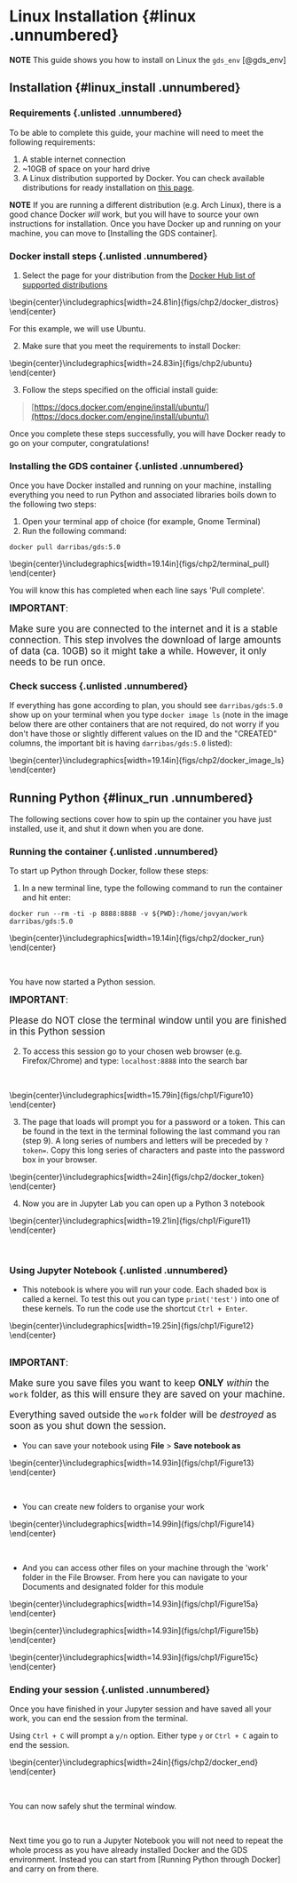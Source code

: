 # Linux Installation {#linux .unnumbered}

**NOTE** This guide shows you how to install on Linux the `gds_env` [@gds_env]

## Installation {#linux_install .unnumbered}

### Requirements {.unlisted .unnumbered}

To be able to complete this guide, your machine will need to meet the following requirements:

1. A stable internet connection
2. ~10GB of space on your hard drive
3. A Linux distribution supported by Docker. You can check available distributions for ready installation on [this page](https://hub.docker.com/search?q=&type=edition&offering=community&operating_system=linux).

**NOTE** If you are running a different distribution (e.g. Arch Linux), there is a good chance Docker _will_ work, but you will have to source your own instructions for installation. Once you have Docker up and running on your machine, you can move to [Installing the GDS container].

### Docker install steps {.unlisted .unnumbered}

1. Select the page for your distribution from the [Docker Hub list of supported distributions](https://hub.docker.com/search?q=&type=edition&offering=community&operating_system=linux)


\begin{center}\includegraphics[width=24.81in]{figs/chp2/docker_distros} \end{center}
<br>

For this example, we will use Ubuntu.

2. Make sure that you meet the requirements to install Docker:


\begin{center}\includegraphics[width=24.83in]{figs/chp2/ubuntu} \end{center}
<br>

3. Follow the steps specified on the official install guide:

> [https://docs.docker.com/engine/install/ubuntu/](https://docs.docker.com/engine/install/ubuntu/)

Once you complete these steps successfully, you will have Docker ready to go on your computer, congratulations!

### Installing the GDS container {.unlisted .unnumbered}

Once you have Docker installed and running on your machine, installing everything you need to run Python and associated libraries boils down to the following two steps:

1. Open your terminal app of choice (for example, Gnome Terminal)
2. Run the following command:

```shell
docker pull darribas/gds:5.0
```


\begin{center}\includegraphics[width=19.14in]{figs/chp2/terminal_pull} \end{center}
<br>

You will know this has completed when each line says 'Pull complete'.

<div class="alert alert-info" style="font-size:120%">
<b>IMPORTANT</b>: <br>
    
Make sure you are connected to the internet and it is a stable connection. This step involves the download of large amounts of data (ca. 10GB) so it might take a while. However, it only needs to be run once.
   
</div>

### Check success {.unlisted .unnumbered}

If everything has gone according to plan, you should see `darribas/gds:5.0` show up on your terminal when you type `docker image ls` (note in the image below there are other containers that are not required, do not worry if you don't have those or slightly different values on the ID and the "CREATED" columns, the important bit is having `darribas/gds:5.0` listed):


\begin{center}\includegraphics[width=19.14in]{figs/chp2/docker_image_ls} \end{center}
<br>

## Running Python {#linux_run .unnumbered}

The following sections cover how to spin up the container you have just installed, use it, and shut it down when you are done.

### Running the container {.unlisted .unnumbered}

To start up Python through Docker, follow these steps:

1. In a new terminal line, type the following command to run the container and hit enter: 

```shell
docker run --rm -ti -p 8888:8888 -v ${PWD}:/home/jovyan/work darribas/gds:5.0
```


\begin{center}\includegraphics[width=19.14in]{figs/chp2/docker_run} \end{center}

<br>

You have now started a Python session. 


<div class="alert alert-info" style="font-size:120%">
<b>IMPORTANT</b>: <br>
    
Please do NOT close the terminal window until you are finished in this Python session
   
</div>

2. To access this session go to your chosen web browser (e.g. Firefox/Chrome) and type: `localhost:8888` into the search bar

<br>


\begin{center}\includegraphics[width=15.79in]{figs/chp1/Figure10} \end{center}

3. The page that loads will prompt you for a password or a token. This can be found in the text in the terminal following the last command you ran (step 9). A long series of numbers and letters will be preceded by `?token=`. Copy this long series of characters and paste into the password box in your browser.


\begin{center}\includegraphics[width=24in]{figs/chp2/docker_token} \end{center}


4. Now you are in Jupyter Lab you can open up a Python 3 notebook


\begin{center}\includegraphics[width=19.21in]{figs/chp1/Figure11} \end{center}

<br>

### Using Jupyter Notebook {.unlisted .unnumbered}

- This notebook is where you will run your code. Each shaded box is called a kernel. To test this out you can type `print('test')` into one of these kernels. To run the code use the shortcut `Ctrl + Enter`.


\begin{center}\includegraphics[width=19.25in]{figs/chp1/Figure12} \end{center}

<br>

<div class="alert alert-info" style="font-size:120%">
<b>IMPORTANT</b>: <br>
    
Make sure you save files you want to keep **ONLY** _within_ the `work` folder, as this will ensure they are saved on your machine.
    
Everything saved outside the `work` folder will be _destroyed_ as soon as you shut down the session.
   
</div>

- You can save your notebook using **File** > **Save notebook as**

\begin{center}\includegraphics[width=14.93in]{figs/chp1/Figure13} \end{center}

<br>

- You can create new folders to organise your work

\begin{center}\includegraphics[width=14.99in]{figs/chp1/Figure14} \end{center}

<br>

- And you can access other files on your machine through the 'work' folder in the File Browser. From here you can navigate to your Documents and designated folder for this module


\begin{center}\includegraphics[width=14.93in]{figs/chp1/Figure15a} \end{center}


\begin{center}\includegraphics[width=14.93in]{figs/chp1/Figure15b} \end{center}


\begin{center}\includegraphics[width=14.93in]{figs/chp1/Figure15c} \end{center}
<br>

### Ending your session {.unlisted .unnumbered}

Once you have finished in your Jupyter session and have saved all your work, you can end the session from the terminal.

Using `Ctrl + C` will prompt a `y/n` option. Either type `y` or `Ctrl + C` again to end the session. 


\begin{center}\includegraphics[width=24in]{figs/chp2/docker_end} \end{center}

<br>

You can now safely shut the terminal window.

<br>

Next time you go to run a Jupyter Notebook you will not need to repeat the whole process as you have already installed Docker and the GDS environment. Instead you can start from [Running Python through Docker] and carry on from there.
